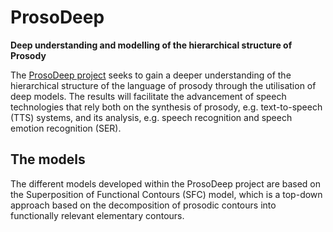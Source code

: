 # ProsoDeep
**Deep understanding and modelling of the hierarchical structure of Prosody**

The [ProsoDeep project](https://bgerazov.github.io/prosodeep/)
seeks to gain a deeper understanding of the hierarchical structure of the language of prosody through the utilisation of deep models.
The results will facilitate the advancement of speech technologies that rely both on the synthesis of prosody, e.g. text-to-speech (TTS) systems, and its analysis, e.g. speech recognition and speech emotion recognition (SER).

## The models

The different models developed within the ProsoDeep project are based on the Superposition of Functional Contours (SFC) model, which is a top-down approach based on the decomposition of prosodic contours into functionally relevant elementary contours.
